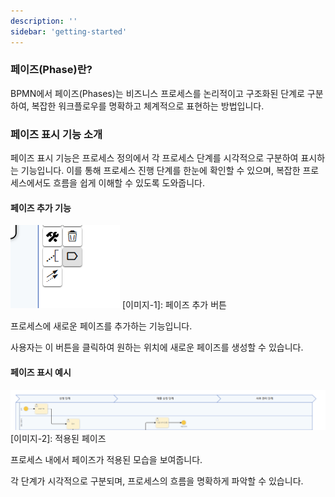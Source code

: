 ```yaml
---
description: ''
sidebar: 'getting-started'
---
```



### 페이즈(Phase)란?

BPMN에서 페이즈(Phases)는 비즈니스 프로세스를 논리적이고 구조화된 단계로 구분하여, 복잡한 워크플로우를 명확하고 체계적으로 표현하는 방법입니다.


### 페이즈 표시 기능 소개

페이즈 표시 기능은 프로세스 정의에서 각 프로세스 단계를 시각적으로 구분하여 표시하는 기능입니다. 이를 통해 프로세스 진행 단계를 한눈에 확인할 수 있으며, 복잡한 프로세스에서도 흐름을 쉽게 이해할 수 있도록 도와줍니다.

#### 페이즈 추가 기능

![](../../uengine-image/phase-add.png)
[이미지-1]: 페이즈 추가 버튼

프로세스에 새로운 페이즈를 추가하는 기능입니다.

사용자는 이 버튼을 클릭하여 원하는 위치에 새로운 페이즈를 생성할 수 있습니다.



#### 페이즈 표시 예시

![](../../uengine-image/phase.png)
[이미지-2]: 적용된 페이즈

프로세스 내에서 페이즈가 적용된 모습을 보여줍니다.

각 단계가 시각적으로 구분되며, 프로세스의 흐름을 명확하게 파악할 수 있습니다.



